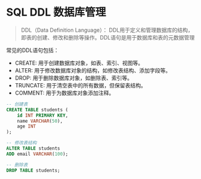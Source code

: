 # SQL DDL 数据库管理

> DDL（Data Definition Language）：
> DDL用于定义和管理数据库的结构，即表的创建、修改和删除等操作。DDL语句是用于数据库和表的元数据管理

常见的DDL语句包括：

- CREATE: 用于创建数据库对象，如表、索引、视图等。
- ALTER: 用于修改数据库对象的结构，如修改表结构、添加字段等。
- DROP: 用于删除数据库对象，如删除表、索引等。
- TRUNCATE: 用于清空表中的所有数据，但保留表结构。
- COMMENT: 用于为数据库对象添加注释。

```sql
-- 创建表
CREATE TABLE students (
    id INT PRIMARY KEY,
    name VARCHAR(50),
    age INT
);

-- 修改表结构
ALTER TABLE students
ADD email VARCHAR(100);

-- 删除表
DROP TABLE students;
```
